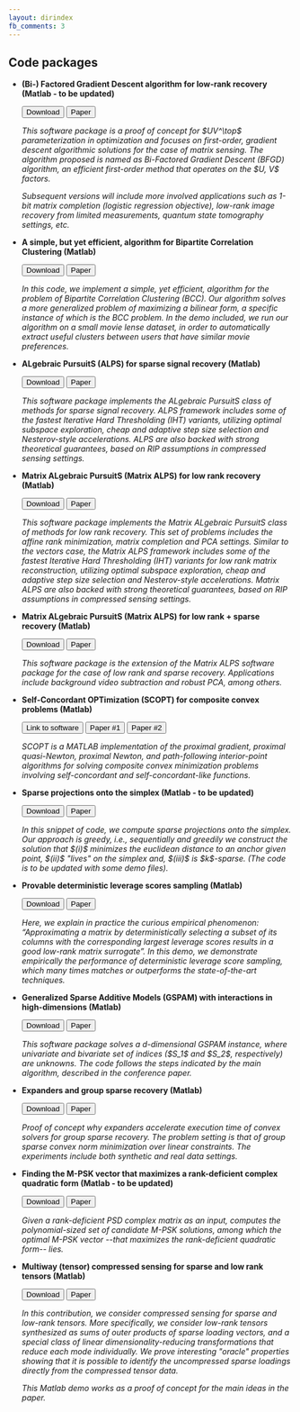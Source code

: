 ```yaml
---
layout: dirindex
fb_comments: 3
---
```


## Code packages 

+ **(Bi-) Factored Gradient Descent algorithm for low-rank recovery (Matlab - to be updated)**
  
  <!---<button id="b_des_s8"> Description </button>-->
  <button id="b_dow_s8"> Download </button>
  <button id="b_pap_s8"> Paper </button>
   <p id="des_s8"> <i> This software package is a proof of concept for $UV^\top$ parameterization 
   in optimization and focuses on first-order, gradient descent algorithmic solutions for the case
   of matrix sensing. The algorithm proposed is named as Bi-Factored Gradient Descent (BFGD) algorithm, 
   an efficient first-order method that operates on the $U, V$ factors. 
   
   Subsequent versions will include more involved applications such as 1-bit matrix completion (logistic
   regression objective), low-rank image recovery from limited measurements, quantum state tomography
   settings, etc.   
    </i> </p>

+ **A simple, but yet efficient, algorithm for Bipartite Correlation Clustering (Matlab)**
  
  <!---<button id="b_des_s10"> Description </button>-->
  <button id="b_dow_s10"> Download </button>
  <button id="b_pap_s10"> Paper </button>
   <p id="des_s10"> <i> In this code, we implement a simple, yet efficient, algorithm for the problem
   of Bipartite Correlation Clustering (BCC). Our algorithm solves a more generalized problem of 
   maximizing a bilinear form, a specific instance of which is the BCC problem. In the demo included,
   we run our algorithm on a small movie lense dataset, in order to automatically extract useful clusters
   between users that have similar movie preferences.
    </i> </p>


+ **ALgebraic PursuitS (ALPS) for sparse signal recovery (Matlab)**
  
  <!---<button id="b_des_s1"> Description </button>-->
  <button id="b_dow_s1"> Download </button>
  <button id="b_pap_s1"> Paper </button>
   <p id="des_s1"> <i> This software package implements the ALgebraic PursuitS class of methods for sparse signal recovery.
   ALPS framework includes some of the fastest Iterative Hard Thresholding (IHT) variants, 
   utilizing optimal subspace exploration, cheap and adaptive step size selection and Nesterov-style accelerations.
   ALPS are also backed with strong theoretical guarantees, based on RIP assumptions in compressed sensing settings.
    </i> </p>
   
   
+ **Matrix ALgebraic PursuitS (Matrix ALPS) for low rank recovery (Matlab)**
  
  <!---<button id="b_des_s2"> Description </button>-->
  <button id="b_dow_s2"> Download </button>
  <button id="b_pap_s2"> Paper </button>
   <p id="des_s2"> <i> This software package implements the Matrix ALgebraic PursuitS class of methods for low rank recovery.
   This set of problems includes the affine rank minimization, matrix completion and PCA settings.
   Similar to the vectors case, the Matrix ALPS framework includes some of the fastest Iterative Hard Thresholding (IHT) variants
   for low rank matrix reconstruction, 
   utilizing optimal subspace exploration, cheap and adaptive step size selection and Nesterov-style accelerations.
   Matrix ALPS are also backed with strong theoretical guarantees, based on RIP assumptions in compressed sensing settings.
    </i> </p>
   

+ **Matrix ALgebraic PursuitS (Matrix ALPS) for low rank + sparse recovery (Matlab)**
  
  <!---<button id="b_des_s3"> Description </button>-->
  <button id="b_dow_s3"> Download </button>
  <button id="b_pap_s3"> Paper </button>
   <p id="des_s3"> <i> This software package is the extension of the Matrix ALPS software package for the case of
   low rank and sparse recovery. Applications include background video subtraction and robust PCA, among others.
    </i> </p>
    
+ **Self-Concordant OPTimization (SCOPT) for composite convex problems (Matlab)**
  
  <!---<button id="b_des_s4"> Description </button>-->
  <button id="b_dow_s4"> Link to software </button>
  <button id="b_pap_s4a"> Paper #1</button>
  <button id="b_pap_s4b"> Paper #2</button>
   <p id="des_s4"> <i> SCOPT is a MATLAB implementation of the proximal gradient, proximal 
   quasi-Newton, proximal Newton, and path-following interior-point algorithms for solving 
   composite convex minimization problems involving self-concordant and self-concordant-like functions.
    </i> </p>
    
+ **Sparse projections onto the simplex (Matlab - to be updated)**
    
   <!---<button id="b_des_s12"> Description </button>-->
  <button id="b_dow_s12"> Download </button>
  <button id="b_pap_s12"> Paper </button>
   <p id="des_s12"> <i> In this snippet of code, we compute sparse projections onto the simplex.
   Our approach is greedy, i.e., sequentially and greedily we construct the solution that $(i)$
   minimizes the euclidean distance to an anchor given point, $(ii)$ "lives" on the simplex and, 
   $(iii)$ is $k$-sparse. (The code is to be updated with some demo files).
    </i> </p>
    
     
+ **Provable deterministic leverage scores sampling (Matlab)**

  <!---<button id="b_des_s11"> Description </button>-->
  <button id="b_dow_s11"> Download </button>
  <button id="b_pap_s11"> Paper </button>
   <p id="des_s11"> <i> Here, we explain in practice the curious empirical phenomenon: 
    “Approximating a matrix by deterministically selecting a subset of its columns with 
    the corresponding largest leverage scores results in a good low-rank matrix surrogate”. 
    In this demo, we demonstrate empirically the 
    performance of deterministic leverage score sampling, which many times
    matches or outperforms the state-of-the-art techniques.
    </i> </p>
    
+ **Generalized Sparse Additive Models (GSPAM) with interactions in high-dimensions (Matlab)**

  <!---<button id="b_des_s9"> Description </button>-->
  <button id="b_dow_s9"> Download </button>
  <button id="b_pap_s9"> Paper </button>
   <p id="des_s9"> <i> This software package solves a d-dimensional GSPAM instance, where
   univariate and bivariate set of indices ($S_1$ and $S_2$, respectively) are unknowns. 
   The code follows the steps indicated by the main algorithm, described in the conference paper.
    </i> </p>
    
+ **Expanders and group sparse recovery (Matlab)**

  <!---<button id="b_des_s5"> Description </button>-->
  <button id="b_dow_s5"> Download </button>
  <button id="b_pap_s5"> Paper </button>
   <p id="des_s5"> <i> Proof of concept why expanders accelerate execution time of convex solvers for group sparse
   recovery. The problem setting is that of group sparse convex norm minimization over linear constraints.
   The experiments include both synthetic and real data settings. 
    </i> </p>
    
+ **Finding the M-PSK vector that maximizes a rank-deficient complex quadratic form (Matlab - to be updated)**

  <!---<button id="b_des_s6"> Description </button>-->
  <button id="b_dow_s6"> Download </button>
  <button id="b_pap_s6"> Paper </button>
   <p id="des_s6"> <i> Given a rank-deficient PSD complex matrix as an input, computes the 
   polynomial-sized set of candidate M-PSK solutions, among which the
   optimal M-PSK vector --that maximizes the rank-deficient quadratic form-- lies. 
  </i> </p>
  
+ **Multiway (tensor) compressed sensing for sparse and low rank tensors (Matlab)**

  <!---<button id="b_des_s7"> Description </button>-->
  <button id="b_dow_s7"> Download </button>
  <button id="b_pap_s7"> Paper </button>
   <p id="des_s7"> <i> In this contribution, we consider
	compressed sensing for sparse and low-rank tensors. More specifically,
	we consider low-rank tensors synthesized as sums of outer products
	of sparse loading vectors, and a special class of linear dimensionality-reducing
	transformations that reduce each mode individually. We prove
	interesting "oracle" properties showing that it is possible to identify
	the uncompressed sparse loadings directly from the compressed tensor data.
	
	This Matlab demo works as a proof of concept for the main ideas in the paper.
  </i> </p>  